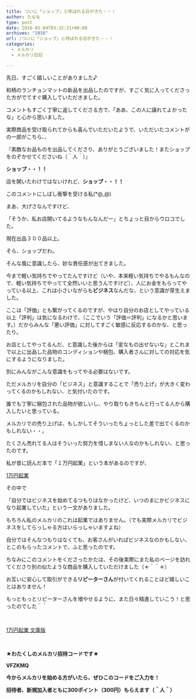 ```yaml
---
title: ついに「ショップ」と呼ばれる日がきた・・！
author: たなな
type: post
date: 2016-05-04T03:32:21+00:00
archives: "2016"
url: /ついに「ショップ」と呼ばれる日がきた・・！
categories:
  - メルカリ
  - メルカリ日記

---
```

先日、すごく嬉しいことがありました♪

和柄のランチョンマットの新品を出品したのですが、すごく気に入ってくださった方がでてすぐ購入していただきました。

コメントもすごく丁寧に返してくださる方で、「ああ、この人に譲れてよかったな」と心から思いました。

実際商品を受け取られてからも喜んでいただいたようで、いただいたコメントがの一部がこちら、、

『素敵なお品ものを出品してくださり、ありがとうございました！またショップをのぞかせてくださいね（＾人＾）』

**ショップ・・！！**

店を開いたわけではないけれど、**ショップ・・！！**

このコメントにしばし衝撃を受ける私(*@_@)

まあ、大げさなんですけど、

「そうか、私お店開いてるようなもんなんだー」とちょっと目からウロコでした。

現在出品３００品以上。

そら、ショップだわ。

そんな風に意識したら、妙な責任感が出てきました。

今まで軽い気持ちでやってたんですけど（いや、本来軽い気持ちでやるもんなので、軽い気持ちでやってて全然いいと思うんですけど）、人にお金をもらってやっている以上、これは小さいながらも**ビジネス**なんだな、という意識が芽生えました。

ここは「評価」とも繋がってくるのですが、やはり自分のお店としてやっている以上「評判」は気になるわけで、（ここでいう「評価＝評判」になるかと思います。）だからみんな「悪い評価」に対してすごく敏感に反応するのかな、と思ったり。

お店としてやってるんだ、と意識した後からは「変なもの出せないな」とこれまで以上に出品した品物のコンディションや梱包、購入者さんに対しての対応を気にするようになりました。

別にみんながこんな意識をもってやる必要はないです。

ただメルカリを自分の「ビジネス」と意識することで「売り上げ」が大きく変わってくるのかもしれない、と気付いたのです。

誰でも丁寧に梱包された品物が欲しいし、やり取りもきちんと行ってる人から購入したいと思っている。

メルカリでの売り上げは、もしかしてそういったちょっとした差で出てくるのかもしれない・・。

たくさん売れてる人はそういった努力を惜しまない人なのかもしれない、と思ったのです。

私が昔に読んだ本で「１万円起業」という本があるのですが、

<div data-role="amazonjs" data-asin="4864102708" data-locale="JP" data-tmpl="" data-img-size="" class="asin_4864102708_JP_ amazonjs_item">
  <div class="amazonjs_indicator">
    <span class="amazonjs_indicator_img"></span><a class="amazonjs_indicator_title" href="#">1万円起業</a><span class="amazonjs_indicator_footer"></span>
  </div>
</div>

その中で

「自分ではビジネスを始めてるつもりはなかったけど、いつのまにかビジネスになり起業していた」という一文がありました。

もちろん私のメルカリのこれは起業ではありません。（でも実際メルカリでビジネスをしてらっしゃる方はいらっしゃいますよね）

自分ではそんなつもりはなくても、お客さんがいればビジネスなのかもしない、とこのもらったコメントで、ふと思ったのです。

ちなみにこのコメントをくださったかたは、その後実際にまた私のぺージを訪れてくださり別の似たような商品を購入していただけました（＊＾＾＊）

お互いに安心して取引ができる**リピーターさん**が付いてくれることほど嬉しいことはありません！

もっともっとリピーターさんを増やせるように、また日々精進していこう！と思ったのでした＾＾

&nbsp;

<div data-role="amazonjs" data-asin="4864104042" data-locale="JP" data-tmpl="" data-img-size="" class="asin_4864104042_JP_ amazonjs_item">
  <div class="amazonjs_indicator">
    <span class="amazonjs_indicator_img"></span><a class="amazonjs_indicator_title" href="#">1万円起業 文庫版</a><span class="amazonjs_indicator_footer"></span>
  </div>
</div>

&nbsp;

**★わたくしのメルカリ招待コードです★**

**VFZKMQ**

**今からメルカリを始める方がいたら、ぜひこのコードをご入力を！**

**招待者、新規加入者ともに300ポイント（300円）もらえます（＾人＾）**